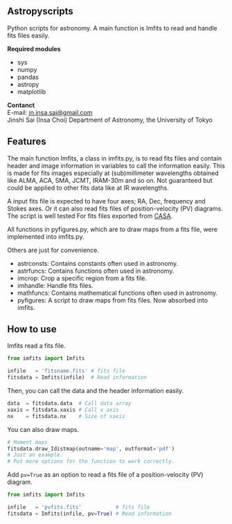 Astropyscripts
-----------------------
Python scripts for astronomy. A main function is Imfits to read and handle fits files easily.


**Required modules**
- sys
- numpy
- pandas
- astropy
- matplotlib


**Contanct**  
E-mail: jn.insa.sai@gmail.com  
Jinshi Sai (Insa Choi)
Department of Astronomy, the University of Tokyo


Features
---------------------
The main function Imfits, a class in imfits.py, is to read fits files and contain header and image information in variables to call the information easily. This is made for fits images especially at (sub)millimeter wavelengths obtained like ALMA, ACA, SMA, JCMT, IRAM-30m and so on. Not guaranteed but could be applied to other fits data like at IR wavelengths.

A input fits file is expected to have four axes; RA, Dec, frequency and Stokes axes. Or it can also read fits files of position-velocity (PV) diagrams. The script is well tested For fits files exported from [CASA](https://casa.nrao.edu).

All functions in pyfigures.py, which are to draw maps from a fits file, were implemented into imfits.py.

Others are just for convenience.
- astrconsts: Contains constants often used in astronomy.
- astrfuncs: Contains functions often used in astronomy.
- imcrop: Crop a specific region from a fits file.
- imhandle: Handle fits files.
- mathfuncs: Contains mathematical functions often used in astronomy.
- pyfigures: A script to draw maps from fits files. Now absorbed into imfits.


How to use
---------------

Imfits read a fits file.

```python
from imfits import Imfits

infile   = 'fitsname.fits' # fits file
fitsdata = Imfits(infile)  # Read information
```

Then, you can call the data and the header information easily.

```python
data  = fitsdata.data  # Call data array
xaxis = fitsdata.xaxis # Call x axis
nx    = fitsdata.nx    # Size of xaxis
```

You can also draw maps.

```python
# Moment maps
fitsdata.draw_Idistmap(outname='map', outformat='pdf')
# Just an example.
# Put more options for the function to work correctly.
```

Add ```pv=True``` as an option to read a fits file of a position-velocity (PV) diagram.

```python
from imfits import Imfits

infile   = 'pvfits.fits'           # fits file
fitsdata = Imfits(infile, pv=True) # Read information
```